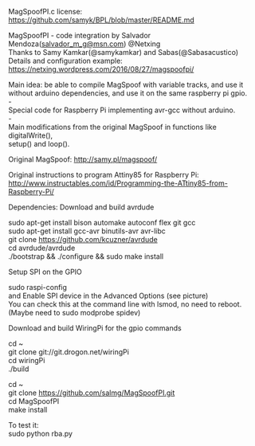 MagSpoofPI.c license: https://github.com/samyk/BPL/blob/master/README.md

MagSpoofPI - code integration by Salvador Mendoza(salvador_m_g@msn.com) @Netxing <br>
Thanks to Samy Kamkar(@samykamkar) and Sabas(@Sabasacustico)<br>
Details and configuration example: https://netxing.wordpress.com/2016/08/27/magspoofpi/

Main idea: be able to compile MagSpoof with variable tracks, and use it<br>
without arduino dependencies, and use it on the same raspberry pi gpio.<br>
-<br>
Special code for Raspberry Pi implementing avr-gcc without arduino.<br>
-<br>
Main modifications from the original MagSpoof in functions like digitalWrite(), <br>
setup() and loop().<br>

Original MagSpoof: http://samy.pl/magspoof/

Original instructions to program Attiny85 for Raspberry Pi: <br>
http://www.instructables.com/id/Programming-the-ATtiny85-from-Raspberry-Pi/

Dependencies:
Download and build avrdude

sudo apt-get install bison automake autoconf flex git gcc<br>
sudo apt-get install gcc-avr binutils-avr avr-libc<br>
git clone https://github.com/kcuzner/avrdude <br>
cd avrdude/avrdude<br>
./bootstrap && ./configure && sudo make install<br>


Setup SPI on the GPIO

sudo raspi-config<br>
and Enable SPI device in the Advanced Options (see picture)<br>
You can check this at the command line with lsmod, no need to reboot. (Maybe need to sudo modprobe spidev)

Download and build WiringPi for the gpio commands

cd ~ <br>
git clone git://git.drogon.net/wiringPi<br>
cd wiringPi<br>
./build<br>

cd ~ <br>
git clone https://github.com/salmg/MagSpoofPI.git<br>
cd MagSpoofPI<br>
make install<br>

To test it:<br>
sudo python rba.py
